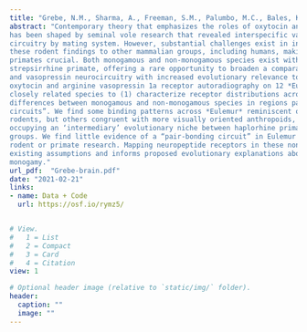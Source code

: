```yaml
---
title: "Grebe, N.M., Sharma, A., Freeman, S.M., Palumbo, M.C., Bales, K.L., Patisaul, H.B., & Drea, C.M. (2021). Neural Correlates of Mating System Diversity: Oxytocin and Vasopressin Receptor Distributions in Monogamous and Non-Monogamous Eulemur. *Scientific Reports, 11*, 3746."
abstract: "Contemporary theory that emphasizes the roles of oxytocin and vasopressin in mammalian sociality
has been shaped by seminal vole research that revealed interspecific variation in neuroendocrine
circuitry by mating system. However, substantial challenges exist in interpreting and translating
these rodent findings to other mammalian groups, including humans, making research on nonhuman
primates crucial. Both monogamous and non-monogamous species exist within *Eulemur*, a genus of
strepsirrhine primate, offering a rare opportunity to broaden a comparative perspective on oxytocin
and vasopressin neurocircuitry with increased evolutionary relevance to humans. We performed
oxytocin and arginine vasopressin 1a receptor autoradiography on 12 *Eulemur* brains from seven
closely related species to (1) characterize receptor distributions across the genus, and (2) examine
differences between monogamous and non-monogamous species in regions part of putative “pairbonding
circuits”. We find some binding patterns across *Eulemur* reminiscent of olfactory-guided
rodents, but others congruent with more visually oriented anthropoids, consistent with lemurs
occupying an ‘intermediary’ evolutionary niche between haplorhine primates and other mammalian
groups. We find little evidence of a “pair-bonding circuit” in Eulemur akin to those proposed in previous
rodent or primate research. Mapping neuropeptide receptors in these nontraditional species questions
existing assumptions and informs proposed evolutionary explanations about the biological bases of
monogamy."
url_pdf:  "Grebe-brain.pdf"
date: "2021-02-21"
links: 
- name: Data + Code
  url: https://osf.io/rymz5/


# View.
#   1 = List
#   2 = Compact
#   3 = Card
#   4 = Citation
view: 1

# Optional header image (relative to `static/img/` folder).
header:
  caption: ""
  image: ""
---
```


